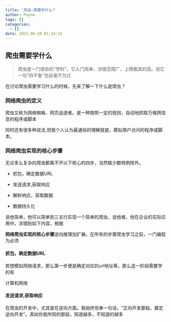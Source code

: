 ```yaml
---
title: '爬虫:需要学什么?'
author: Payne
tags: []
categories:
  - []
date: 2021-06-20 01:24:32
---
```


## 爬虫需要学什么

> 爬虫是一门很杂的“学科”，它入门简单，涉猎范围广，上限极其的高。说它一句“四不象”也丝毫不为过

在讨论爬虫需要学习什么的时候，先来了解一下什么是爬虫？

### 网络爬虫的定义

爬虫又称为网络蜘蛛、网页追逐者。是一种按照一定的规则，自动地抓取万维网信息的程序或脚本

同时还有很多种说法,但我个人认为最通俗的理解就是，模拟用户访问的程序或脚本。

<!--more-->

### 网络爬虫实现的核心步骤

无论多么复杂的爬虫都离不开以下核心的四步，当然极少数特例除外。

- 抓包，确定数据URL

- 发送请求,获取响应

- 解析响应，获取数据

- 数据持久化

说他简单，他可以简单到三五行实现一个简单的爬虫，说他难，他在企业的实际应用中。涉猎到如下内容，根据

**网络爬虫实现的核心步骤**逆向推理加扩展。在所有的步骤爬虫学习之前，一门编程为必须

#### 抓包，确定数据URL

若想模拟网络请求，那么第一步便是确定对应的url地址等，那么这一阶段需要学的有

计算机网络





#### 发送请求,获取响应













在爬虫的开发中，尤其是在逆向方面。我始终信奉一句话，“正向开发基础，奠定逆向开发”。真如你我所知的那般，知道越多，不知道的越多

